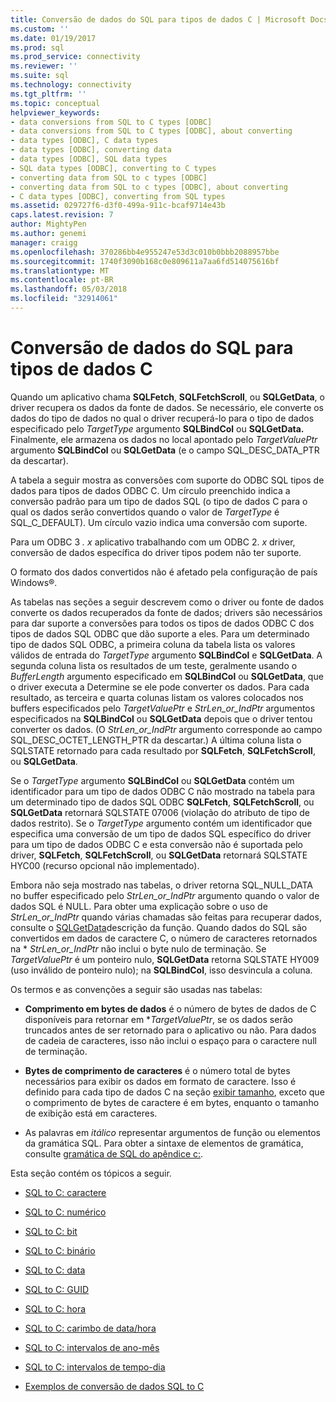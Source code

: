 ```yaml
---
title: Conversão de dados do SQL para tipos de dados C | Microsoft Docs
ms.custom: ''
ms.date: 01/19/2017
ms.prod: sql
ms.prod_service: connectivity
ms.reviewer: ''
ms.suite: sql
ms.technology: connectivity
ms.tgt_pltfrm: ''
ms.topic: conceptual
helpviewer_keywords:
- data conversions from SQL to C types [ODBC]
- data conversions from SQL to C types [ODBC], about converting
- data types [ODBC], C data types
- data types [ODBC], converting data
- data types [ODBC], SQL data types
- SQL data types [ODBC], converting to C types
- converting data from SQL to c types [ODBC]
- converting data from SQL to c types [ODBC], about converting
- C data types [ODBC], converting from SQL types
ms.assetid: 029727f6-d3f0-499a-911c-bcaf9714e43b
caps.latest.revision: 7
author: MightyPen
ms.author: genemi
manager: craigg
ms.openlocfilehash: 370286bb4e955247e53d3c010b0bbb2088957bbe
ms.sourcegitcommit: 1740f3090b168c0e809611a7aa6fd514075616bf
ms.translationtype: MT
ms.contentlocale: pt-BR
ms.lasthandoff: 05/03/2018
ms.locfileid: "32914061"
---
```

# <a name="converting-data-from-sql-to-c-data-types"></a>Conversão de dados do SQL para tipos de dados C
Quando um aplicativo chama **SQLFetch**, **SQLFetchScroll**, ou **SQLGetData**, o driver recupera os dados da fonte de dados. Se necessário, ele converte os dados do tipo de dados no qual o driver recuperá-lo para o tipo de dados especificado pelo *TargetType* argumento **SQLBindCol** ou **SQLGetData.** Finalmente, ele armazena os dados no local apontado pelo *TargetValuePtr* argumento **SQLBindCol** ou **SQLGetData** (e o campo SQL_DESC_DATA_PTR da descartar).  
  
 A tabela a seguir mostra as conversões com suporte do ODBC SQL tipos de dados para tipos de dados ODBC C. Um círculo preenchido indica a conversão padrão para um tipo de dados SQL (o tipo de dados C para o qual os dados serão convertidos quando o valor de *TargetType* é SQL_C_DEFAULT). Um círculo vazio indica uma conversão com suporte.  
  
 Para um ODBC 3 *. x* aplicativo trabalhando com um ODBC 2. *x* driver, conversão de dados específica do driver tipos podem não ter suporte.  
  
 O formato dos dados convertidos não é afetado pela configuração de país Windows®.  
  
 As tabelas nas seções a seguir descrevem como o driver ou fonte de dados converte os dados recuperados da fonte de dados; drivers são necessários para dar suporte a conversões para todos os tipos de dados ODBC C dos tipos de dados SQL ODBC que dão suporte a eles. Para um determinado tipo de dados SQL ODBC, a primeira coluna da tabela lista os valores válidos de entrada do *TargetType* argumento **SQLBindCol** e **SQLGetData**. A segunda coluna lista os resultados de um teste, geralmente usando o *BufferLength* argumento especificado em **SQLBindCol** ou **SQLGetData**, que o driver executa a Determine se ele pode converter os dados. Para cada resultado, as terceira e quarta colunas listam os valores colocados nos buffers especificados pelo *TargetValuePtr* e *StrLen_or_IndPtr* argumentos especificados na **SQLBindCol** ou **SQLGetData** depois que o driver tentou converter os dados. (O *StrLen_or_IndPtr* argumento corresponde ao campo SQL_DESC_OCTET_LENGTH_PTR da descartar.) A última coluna lista o SQLSTATE retornado para cada resultado por **SQLFetch**, **SQLFetchScroll**, ou **SQLGetData**.  
  
 Se o *TargetType* argumento **SQLBindCol** ou **SQLGetData** contém um identificador para um tipo de dados ODBC C não mostrado na tabela para um determinado tipo de dados SQL ODBC  **SQLFetch**, **SQLFetchScroll**, ou **SQLGetData** retornará SQLSTATE 07006 (violação do atributo de tipo de dados restrito). Se o *TargetType* argumento contém um identificador que especifica uma conversão de um tipo de dados SQL específico do driver para um tipo de dados ODBC C e esta conversão não é suportada pelo driver, **SQLFetch**, **SQLFetchScroll**, ou **SQLGetData** retornará SQLSTATE HYC00 (recurso opcional não implementado).  
  
 Embora não seja mostrado nas tabelas, o driver retorna SQL_NULL_DATA no buffer especificado pelo *StrLen_or_IndPtr* argumento quando o valor de dados SQL é NULL. Para obter uma explicação sobre o uso de *StrLen_or_IndPtr* quando várias chamadas são feitas para recuperar dados, consulte o [SQLGetData](../../../odbc/reference/syntax/sqlgetdata-function.md)descrição da função. Quando dados do SQL são convertidos em dados de caractere C, o número de caracteres retornados na \* *StrLen_or_IndPtr* não inclui o byte nulo de terminação. Se *TargetValuePtr* é um ponteiro nulo, **SQLGetData** retorna SQLSTATE HY009 (uso inválido de ponteiro nulo); na **SQLBindCol**, isso desvincula a coluna.  
  
 Os termos e as convenções a seguir são usadas nas tabelas:  
  
-   **Comprimento em bytes de dados** é o número de bytes de dados de C disponíveis para retornar em **TargetValuePtr*, se os dados serão truncados antes de ser retornado para o aplicativo ou não. Para dados de cadeia de caracteres, isso não inclui o espaço para o caractere null de terminação.  
  
-   **Bytes de comprimento de caracteres** é o número total de bytes necessários para exibir os dados em formato de caractere. Isso é definido para cada tipo de dados C na seção [exibir tamanho](../../../odbc/reference/appendixes/display-size.md), exceto que o comprimento de bytes de caractere é em bytes, enquanto o tamanho de exibição está em caracteres.  
  
-   As palavras em *itálico* representar argumentos de função ou elementos da gramática SQL. Para obter a sintaxe de elementos de gramática, consulte [gramática de SQL do apêndice c:](../../../odbc/reference/appendixes/appendix-c-sql-grammar.md).  
  
 Esta seção contém os tópicos a seguir.  
  
-   [SQL to C: caractere](../../../odbc/reference/appendixes/sql-to-c-character.md)  
  
-   [SQL to C: numérico](../../../odbc/reference/appendixes/sql-to-c-numeric.md)  
  
-   [SQL to C: bit](../../../odbc/reference/appendixes/sql-to-c-bit.md)  
  
-   [SQL to C: binário](../../../odbc/reference/appendixes/sql-to-c-binary.md)  
  
-   [SQL to C: data](../../../odbc/reference/appendixes/sql-to-c-date.md)  
  
-   [SQL to C: GUID](../../../odbc/reference/appendixes/sql-to-c-guid.md)  
  
-   [SQL to C: hora](../../../odbc/reference/appendixes/sql-to-c-time.md)  
  
-   [SQL to C: carimbo de data/hora](../../../odbc/reference/appendixes/sql-to-c-timestamp.md)  
  
-   [SQL to C: intervalos de ano-mês](../../../odbc/reference/appendixes/sql-to-c-year-month-intervals.md)  
  
-   [SQL to C: intervalos de tempo-dia](../../../odbc/reference/appendixes/sql-to-c-day-time-intervals.md)  
  
-   [Exemplos de conversão de dados SQL to C](../../../odbc/reference/appendixes/sql-to-c-data-conversion-examples.md)

